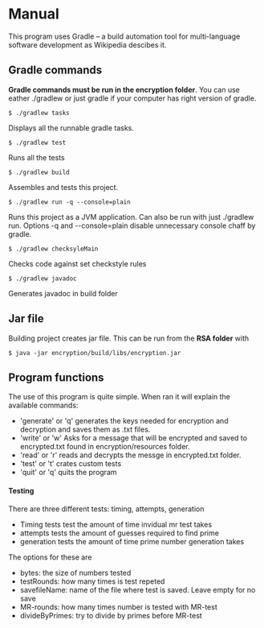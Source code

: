 # Manual

This program uses Gradle – a build automation tool for multi-language software development as Wikipedia descibes it.



## Gradle commands 

**Gradle commands must be run in the encryption folder**. You can use eather ./gradlew or just gradle if your computer has right version of gradle.

```$ ./gradlew tasks``` 

Displays all the runnable gradle tasks.

```$ ./gradlew test``` 

Runs all the tests

```$ ./gradlew build``` 

Assembles and tests this project. 

```$ ./gradlew run -q --console=plain ``` 

Runs this project as a JVM application. Can also be run with just ./gradlew run. Options -q and --console=plain disable unnecessary console chaff by gradle.

```$ ./gradlew checksyleMain```

Checks code against set checkstyle rules

```$ ./gradlew javadoc```

Generates javadoc in build folder


## Jar file 

Building project creates jar file. This can be run from the **RSA folder** with 

```$ java -jar encryption/build/libs/encryption.jar ```


## Program functions

The use of this program is quite simple. When ran it will explain the available commands:
* 'generate' or 'q' generates the keys needed for encryption and decryption and saves them as .txt files.
* 'write' or 'w' Asks for a message that will be encrypted and saved to encrypted.txt found in encryption/resources folder.
* 'read' or 'r' reads and decrypts the messge in encrypted.txt folder.
* 'test' or 't' crates custom tests
* 'quit' or 'q' quits the program



#### Testing

There are three different tests: timing, attempts, generation

* Timing tests test the amount of time invidual mr test takes
* attempts tests the amount of guesses required to find prime
* generation tests the amount of time prime number generation takes

The options for these are

* bytes: the size of numbers tested
* testRounds: how many times is test repeted
* savefileName: name of the file where test is saved. Leave empty for no save
* MR-rounds: how many times number is tested with MR-test
* divideByPrimes: try to divide by primes before MR-test 
